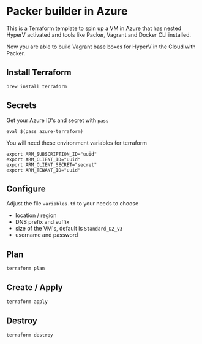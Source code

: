 # Packer builder in Azure

This is a Terraform template to spin up a VM in Azure that has nested HyperV
activated and tools like Packer, Vagrant and Docker CLI installed.

Now you are able to build Vagrant base boxes for HyperV in the Cloud with Packer.

## Install Terraform

```
brew install terraform
```

## Secrets

Get your Azure ID's and secret with `pass`

```
eval $(pass azure-terraform)
```

You will need these environment variables for terraform

```
export ARM_SUBSCRIPTION_ID="uuid"
export ARM_CLIENT_ID="uuid"
export ARM_CLIENT_SECRET="secret"
export ARM_TENANT_ID="uuid"
```

## Configure

Adjust the file `variables.tf` to your needs to choose

- location / region
- DNS prefix and suffix
- size of the VM's, default is `Standard_D2_v3`
- username and password

## Plan

```bash
terraform plan
```

## Create / Apply

```bash
terraform apply
```

## Destroy

```bash
terraform destroy
```
